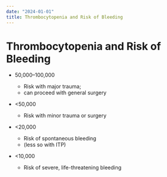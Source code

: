 ```yaml
---
date: "2024-01-01"
title: Thrombocytopenia and Risk of Bleeding
---
```



# Thrombocytopenia and Risk of Bleeding

- 50,000–100,000

  - Risk with major trauma;
  - can proceed with general surgery

- <50,000

  - Risk with minor trauma or surgery

- <20,000

  - Risk of spontaneous bleeding
  - (less so with ITP)

- <10,000
  - Risk of severe, life-threatening bleeding
